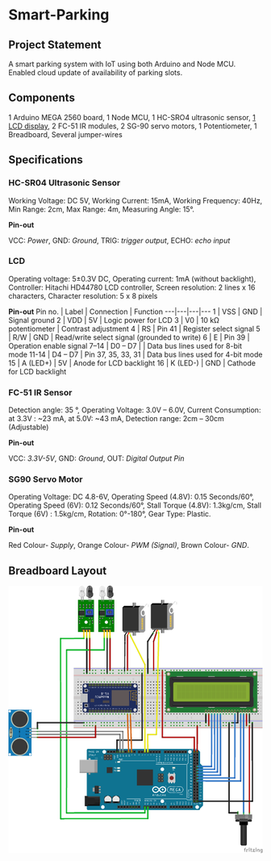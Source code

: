 # Smart-Parking
## Project Statement
A smart parking system with IoT using both Arduino and Node MCU. Enabled cloud update of availability of parking slots.

## Components
1 Arduino MEGA 2560 board, 1 Node MCU, 1 HC-SRO4 ultrasonic sensor, [1 LCD display](#LCD), 2 FC-51 IR modules, 2 SG-90 servo motors, 1 Potentiometer, 1 Breadboard, Several jumper-wires

## Specifications
### HC-SR04 Ultrasonic Sensor
Working Voltage: DC 5V,
Working Current: 15mA,
Working Frequency: 40Hz,
Min Range: 2cm,
Max Range: 4m,
Measuring Angle: 15°.

**Pin-out**

VCC: *Power*, GND: *Ground*, TRIG: *trigger output*, ECHO: *echo input*

### LCD 
Operating voltage:	5±0.3V DC,
Operating current: 1mA (without backlight),
Controller:	Hitachi HD44780 LCD controller,
Screen resolution:	2 lines x 16 characters,
Character resolution:	5 x 8 pixels

**Pin-out**
 Pin no. | Label | Connection	| Function 
---|---|---|---
 1 | VSS | GND | Signal ground 
2 | VDD | 5V | Logic power for LCD 
3	| V0 | 10 kΩ potentiometer |	Contrast adjustment
4	| RS	| Pin 41 | Register select signal
5	| R/W	| GND |	Read/write select signal (grounded to write)
6	| E	| Pin 39 | Operation enable signal
7–14 | D0 – D7 |	| Data bus lines used for 8-bit mode
11-14 |	D4 – D7	| Pin 37, 35, 33, 31 |	Data bus lines used for 4-bit mode
15 | A (LED+) |	5V | Anode for LCD backlight
16 | K (LED-)	| GND | Cathode for LCD backlight

### FC-51 IR Sensor

Detection angle: 35 °,
Operating Voltage: 3.0V – 6.0V,
Current Consumption: at 3.3V : ~23 mA, at 5.0V: ~43 mA,
Detection range: 2cm – 30cm (Adjustable)

**Pin-out**

VCC: _3.3V-5V_, GND: _Ground_, OUT: _Digital Output Pin_

### SG90 Servo Motor

Operating Voltage: DC 4.8-6V,
Operating Speed (4.8V): 0.15 Seconds/60°,
Operating Speed (6V): 0.12 Seconds/60°,
Stall Torque (4.8V): 1.3kg/cm,
Stall Torque (6V) : 1.5kg/cm,
Rotation: 0°-180°,
Gear Type: Plastic.

**Pin-out**

Red Colour- _Supply_,
Orange Colour- _PWM (Signal)_,
Brown Colour- _GND_.

## Breadboard Layout

![image](Fritzing/Smart%20parking_bb.png)

